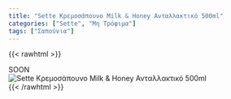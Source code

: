 ```yaml
---
title: "Sette Κρεμοσάπουνο Milk & Honey Ανταλλακτικό 500ml"
categories: ["Sette", "Μη Τρόφιμα"]
tags: ["Σαπούνια"]
---
```

{{< rawhtml >}}

<div class="sload417"><div class="product">SOON<br><div class="pimg"><img alt="Sette Κρεμοσάπουνο Milk &amp; Honey Ανταλλακτικό 500ml" title="Sette Κρεμοσάπουνο Milk &amp; Honey Ανταλλακτικό 500ml" src="/media/images/sette-kremosapouno-milk-&amp;-honey-antallaktiko-500ml.jpg"></div></div></div>
{{< /rawhtml >}}


